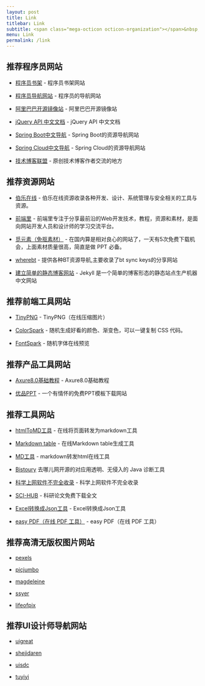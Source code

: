 ```yaml
---
layout: post
title: Link
titlebar: Link
subtitle: <span class="mega-octicon octicon-organization"></span>&nbsp;&nbsp; Resource link
menu: Link
permalink: /link
---
```




## 推荐程序员网站

- [程序员书架](https://anoyi.com/book/) - 程序员书架网站

- [程序员导航网站](https://tooool.org/) - 程序员的导航网站 

- [阿里巴巴开源镜像站](https://opsx.alibaba.com/mirror/) - 阿里巴巴开源镜像站

- [jQuery API 中文文档](https://www.html.cn/jqapi-1.9/) - jQuery API 中文文档

- [Spring Boot中文导航](https://springboot.fun/) - Spring Boot的资源导航网站    

- [Spring Cloud中文导航](https://springcloud.fun/) - Spring Cloud的资源导航网站    



- [技术博客联盟](https://techblog.pub/) - 原创技术博客作者交流的地方




## 推荐资源网站

- [伯乐在线](https://hao.jobbole.com/) - 伯乐在线资源收录各种开发、设计、系统管理与安全相关的工具与资源。


- [前端里](https://www.yyyweb.com/) - 前端里专注于分享最前沿的Web开发技术，教程，资源和素材，是面向网站开发人员和设计师的学习交流平台。

- [觅元素（免抠素材）](https://www.51yuansu.com/) - 在国内算是相对良心的网站了，一天有5次免费下载机会，上面素材质量很高，简直是做 PPT 必备。

- [wherebt](https://wherebt.com/) - 提供各种BT资源导航,主要收录了bt sync keys的分享网站

- [建立简单的静态博客网站](https://jekyllcn.com/docs/home/) - Jekyll 是一个简单的博客形态的静态站点生产机器 中文网站


## 推荐前端工具网站

- [TinyPNG](https://tinypng.com/) - TinyPNG（在线压缩图片）

- [ColorSpark](https://colorspark.app/) - 随机生成好看的颜色、渐变色，可以一键复制 CSS 代码。

- [FontSpark](https://fontspark.app/) - 随机字体在线预览

## 推荐产品工具网站

- [Axure8.0基础教程](https://www.axure.com.cn/3608/) - Axure8.0基础教程

- [优品PPT](https://www.ypppt.com/) - 一个有情怀的免费PPT模板下载网站

## 推荐工具网站

- [htmlToMD工具](https://relatos.top/2md/) - 在线将页面转发为markdown工具  

- [Markdown table](https://tableconvert.com/) - 在线Markdown table生成工具  

- [MD工具](https://relatos.top/md/) - markdown转发html在线工具  

- [Bistoury](https://github.com/qunarcorp/bistoury/) 去哪儿网开源的对应用透明、无侵入的 Java 诊断工具

- [科学上网软件不完全收录](https://gitee.com/www.iamooc.com/fq/) - 科学上网软件不完全收录

- [SCI-HUB](https://sci-hub.tw/) - 科研论文免费下载全文

- [Excel转换成Json工具](https://blog.csdn.net/u013905264/article/details/80425136/) - Excel转换成Json工具

- [easy PDF（在线 PDF 工具）](https://easypdf.com/cn/) - easy PDF（在线 PDF 工具）





## 推荐高清无版权图片网站

- [pexels]( https://www.pexels.com/)

- [picjumbo]( https://picjumbo.com/)	

- [magdeleine]( https://magdeleine.co/)

- [ssyer]( https://www.ssyer.com/home/)

- [lifeofpix]( https://www.lifeofpix.com/)

## 推荐UI设计师导航网站

- [uigreat]( https://so.uigreat.com/)

- [shejidaren]( https://hao.shejidaren.com/)

- [uisdc]( https://hao.uisdc.com/)

- [tuyiyi]( https://www.tuyiyi.com/hao/)


